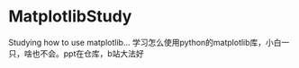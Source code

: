 # MatplotlibStudy
Studying how to use matplotlib...
学习怎么使用python的matplotlib库，小白一只，啥也不会。ppt在仓库，b站大法好
